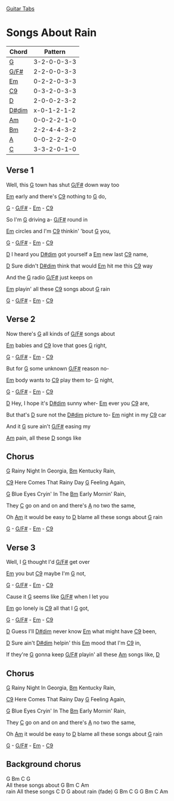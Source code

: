 [Guitar Tabs](index.md)

# Songs About Rain

| Chord | Pattern |
| --- | --- |
| [G] | <a name="G">3-2-0-0-3-3</a> |
| [G/F#] | <a name="G/F#">2-2-0-0-3-3</a> |
| [Em] | <a name="Em">0-2-2-0-3-3</a> |
| [C9] | <a name="C9">0-3-2-0-3-3</a> |
| [D] | <a name="D">2-0-0-2-3-2</a> |
| [D#dim] | <a name="D#dim">x-0-1-2-1-2</a> |
| [Am] | <a name="Am">0-0-2-2-1-0</a> |
| [Bm] | <a name="Bm">2-2-4-4-3-2</a> |
| [A] | <a name="A">0-0-2-2-2-0</a> |
| [C] | <a name="C">3-3-2-0-1-0</a> |

[G]: #G
[G/F#]: #G/F#
[Em]: #Em
[C9]: #C9
[D]: #D
[D#dim]: #D#dim
[Am]: #Am
[Bm]: #Bm
[A]: #A
[C]: #C


## Verse 1

Well, this [G] town has shut [G/F#] down way too 

[Em] early and there's [C9] nothing to [G] do,

[G] - [G/F#] - [Em] - [C9]

So I'm [G] driving a- [G/F#] round in

[Em] circles and I'm [C9] thinkin' 'bout [G] you,

[G] - [G/F#] - [Em] - [C9]

[D] I heard you [D#dim] got yourself a [Em] new last [C9] name, 

[D] Sure didn't [D#dim] think that would [Em] hit me this [C9] way 

And the [G] radio [G/F#] just keeps on

[Em] playin' all these [C9] songs about [G] rain

[G] - [G/F#] - [Em] - [C9]

## Verse 2

Now there's [G] all kinds of [G/F#] songs about  

[Em] babies and [C9] love that goes [G] right,

[G] - [G/F#] - [Em] - [C9]

But for [G] some unknown [G/F#] reason no-

[Em] body wants to [C9] play them to- [G] night,

[G] - [G/F#] - [Em] - [C9]

[D] Hey, I hope it's [D#dim] sunny wher- [Em] ever you [C9] are,

But that's [D] sure not the [D#dim] picture to- [Em] night in my [C9] car 

And it [G] sure ain't [G/F#] easing my

[Am] pain, all these [D] songs like

## Chorus

[G] Rainy Night In Georgia, [Bm] Kentucky Rain,

[C9] Here Comes That Rainy Day [G] Feeling Again,

[G] Blue Eyes Cryin' In The [Bm] Early Mornin' Rain,

They [C] go on and on and there's [A] no two the same,

Oh [Am] it would be easy to [D] blame all these songs about [G] rain

[G] - [G/F#] - [Em] - [C9]


## Verse 3

Well, I [G] thought I'd [G/F#] get over

[Em] you but [C9] maybe I'm [G] not,

[G] - [G/F#] - [Em] - [C9]

Cause it [G] seems like [G/F#] when I let you

[Em] go lonely is [C9] all that I [G] got,

[G] - [G/F#] - [Em] - [C9]

[D] Guess I'll [D#dim] never know [Em] what might have [C9] been,

[D] Sure ain't [D#dim] helpin' this [Em] mood that I'm [C9] in,

If they're [G] gonna keep [G/F#] playin' all these [Am] songs like, [D]

## Chorus

[G] Rainy Night In Georgia, [Bm] Kentucky Rain,

[C9] Here Comes That Rainy Day [G] Feeling Again,

[G] Blue Eyes Cryin' In The [Bm] Early Mornin' Rain,

They [C] go on and on and there's [A] no two the same,

Oh [Am] it would be easy to [D] blame all these songs about [G] rain

[G] - [G/F#] - [Em] - [C9]


## Background chorus

G  Bm  C  G                             
                 All these songs about 
      G  Bm  C  Am                     
rain                   All these songs 
               C  D  G
about rain
(fade) G  Bm  C  G  G  Bm  C  Am

